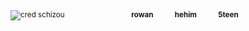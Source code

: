 <sub>![cred schizou](https://i.imgur.com/7exifUp.gif)</sub>
⠀⠀⠀⠀⠀⠀⠀⠀⠀⠀<sub>**rowan⠀⠀⠀⠀hehim⠀⠀⠀⠀5teen**</sub>
